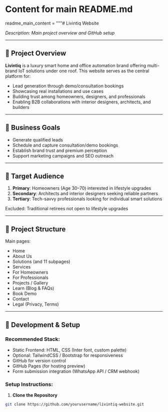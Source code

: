 # Content for main README.md
readme_main_content = """# Livintiq Website

_Description: Main project overview and GitHub setup_

---

## 📌 Project Overview

**Livintiq** is a luxury smart home and office automation brand offering multi-brand IoT solutions under one roof. This website serves as the central platform for:

- Lead generation through demo/consultation bookings
- Showcasing real installations and use cases
- Building trust among homeowners, designers, and professionals
- Enabling B2B collaborations with interior designers, architects, and builders

---

## 🎯 Business Goals

- Generate qualified leads
- Schedule and capture consultation/demo bookings
- Establish brand trust and premium perception
- Support marketing campaigns and SEO outreach

---

## 🧩 Target Audience

1. **Primary**: Homeowners (Age 30–70) interested in lifestyle upgrades
2. **Secondary**: Architects and interior designers seeking reliable partners
3. **Tertiary**: Tech-savvy professionals looking for individual smart solutions

Excluded: Traditional retirees not open to lifestyle upgrades

---

## 🚀 Project Structure

Main pages:
- Home
- About Us
- Solutions (and 11 subpages)
- Services
- For Homeowners
- For Professionals
- Projects / Gallery
- Learn (Blog & FAQs)
- Book Demo
- Contact
- Legal (Privacy, Terms)

---

## 🔧 Development & Setup

### Recommended Stack:
- Static Frontend: HTML, CSS (Inter font, custom palette)
- Optional: TailwindCSS / Bootstrap for responsiveness
- GitHub for version control
- GitHub Pages (for hosting preview)
- Form submission integration (WhatsApp API / CRM webhook)

### Setup Instructions:

1. **Clone the Repository**
```bash
git clone https://github.com/yourusername/livintiq-website.git
